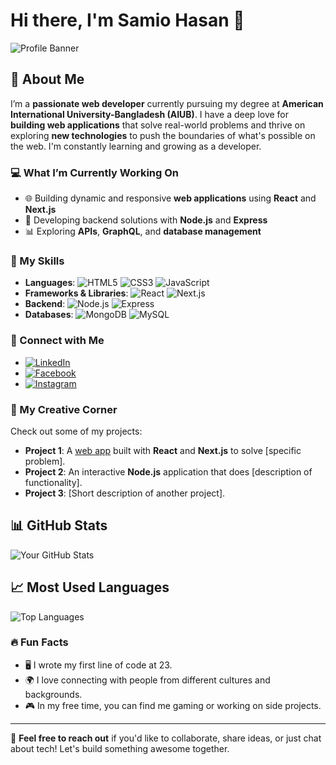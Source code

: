 # Hi there, I'm Samio Hasan 👋

![Profile Banner](https://camo.githubusercontent.com/5b1d2e901546f5465aacfb5d19253ae0822909b754dac4b8b2d5632374125c72/68747470733a2f2f6d69726f2e6d656469756d2e636f6d2f6d61782f313336302f312a7a566e574a7479474f585f6b5549446d3663634366512e676966)

## 🚀 About Me

I’m a **passionate web developer** currently pursuing my degree at **American International University-Bangladesh (AIUB)**. I have a deep love for **building web applications** that solve real-world problems and thrive on exploring **new technologies** to push the boundaries of what's possible on the web. I'm constantly learning and growing as a developer.

### 💻 What I’m Currently Working On
- 🌐 Building dynamic and responsive **web applications** using **React** and **Next.js**
- 🔧 Developing backend solutions with **Node.js** and **Express**
- 📊 Exploring **APIs**, **GraphQL**, and **database management**

### 🌟 My Skills
- **Languages**: ![HTML5](https://img.shields.io/badge/-HTML5-E34F26?style=flat-square&logo=html5&logoColor=white) ![CSS3](https://img.shields.io/badge/-CSS3-1572B6?style=flat-square&logo=css3) ![JavaScript](https://img.shields.io/badge/-JavaScript-F7DF1E?style=flat-square&logo=javascript&logoColor=black)
- **Frameworks & Libraries**: ![React](https://img.shields.io/badge/-React-61DAFB?style=flat-square&logo=react&logoColor=black) ![Next.js](https://img.shields.io/badge/-Next.js-000000?style=flat-square&logo=next.js&logoColor=white)
- **Backend**: ![Node.js](https://img.shields.io/badge/-Node.js-339933?style=flat-square&logo=node.js&logoColor=white) ![Express](https://img.shields.io/badge/-Express-000000?style=flat-square&logo=express&logoColor=white)
- **Databases**: ![MongoDB](https://img.shields.io/badge/-MongoDB-47A248?style=flat-square&logo=mongodb&logoColor=white) ![MySQL](https://img.shields.io/badge/-MySQL-4479A1?style=flat-square&logo=mysql&logoColor=white)

### 🔗 Connect with Me
- [![LinkedIn](https://img.shields.io/badge/LinkedIn-Samio%20Hasan-blue?style=flat-square&logo=linkedin)](https://camo.githubusercontent.com/7de37139d0b4c1ce40865e799b446c0e963a3dd8fb68d239707237c40604fa3d/68747470733a2f2f63646e2e6472696262626c652e636f6d2f75736572732f3733303730332f73637265656e73686f74732f363538313234332f6176656e746f2e676966)
- [![Facebook](https://img.shields.io/badge/Facebook-Samio%20Hasan-blue?style=flat-square&logo=facebook)](https://www.facebook.com/samio.hasan.37)
- [![Instagram](https://img.shields.io/badge/Instagram-Samio%20Hasan-pink?style=flat-square&logo=instagram)](https://www.instagram.com/samiohasan6/?next=%2F)

### 🎨 My Creative Corner
Check out some of my projects:
- **Project 1**: A [web app](https://your-project-link.com) built with **React** and **Next.js** to solve [specific problem].
- **Project 2**: An interactive **Node.js** application that does [description of functionality].
- **Project 3**: [Short description of another project].

## 📊 GitHub Stats

![Your GitHub Stats](https://github-readme-stats.vercel.app/api?username=samio11&show_icons=true&theme=radical)

## 📈 Most Used Languages

![Top Languages](https://github-readme-stats.vercel.app/api/top-langs/?username=samio11&layout=compact&theme=radical)

### 🔥 Fun Facts
- 🖥️ I wrote my first line of code at 23.
- 🌍 I love connecting with people from different cultures and backgrounds.
- 🎮 In my free time, you can find me gaming or working on side projects.

---

💬 **Feel free to reach out** if you'd like to collaborate, share ideas, or just chat about tech! Let's build something awesome together.


